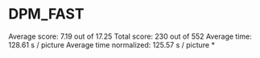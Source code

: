 # DPM_FAST

Average score:	7.19	out of 17.25
Total score:	230	out of 552
Average time: 	128.61	s / picture
Average time normalized:	125.57	s / picture *

